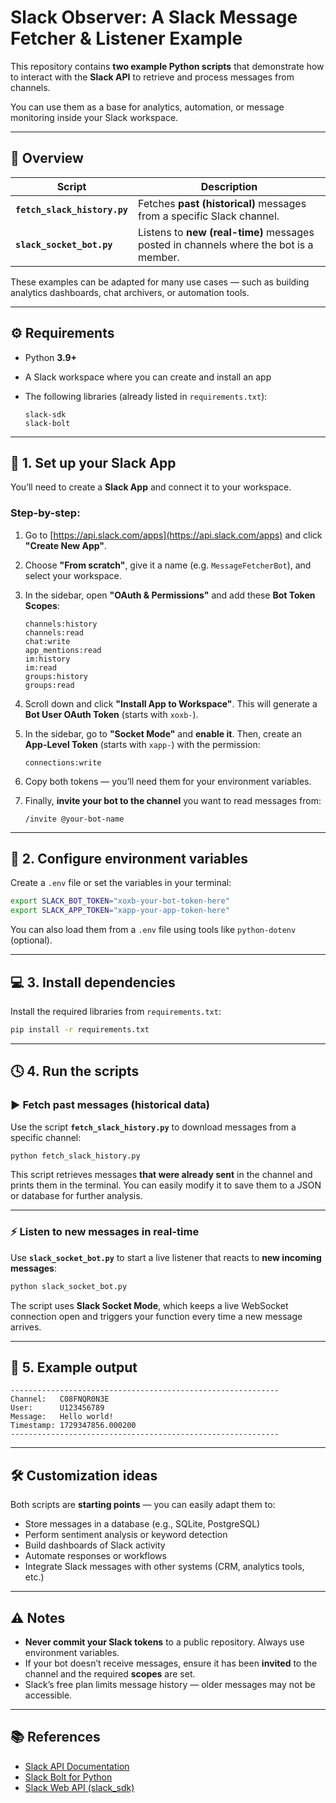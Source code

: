 # Slack Observer: A Slack Message Fetcher & Listener Example

This repository contains **two example Python scripts** that demonstrate how to interact with the **Slack API** to retrieve and process messages from channels.

You can use them as a base for analytics, automation, or message monitoring inside your Slack workspace.

---

## 📜 Overview

| Script                       | Description                                                                           |
| ---------------------------- | ------------------------------------------------------------------------------------- |
| **`fetch_slack_history.py`** | Fetches **past (historical)** messages from a specific Slack channel.                 |
| **`slack_socket_bot.py`**    | Listens to **new (real-time)** messages posted in channels where the bot is a member. |

These examples can be adapted for many use cases — such as building analytics dashboards, chat archivers, or automation tools.

---

## ⚙️ Requirements

* Python **3.9+**
* A Slack workspace where you can create and install an app
* The following libraries (already listed in `requirements.txt`):

  ```
  slack-sdk
  slack-bolt
  ```

---

## 🚀 1. Set up your Slack App

You’ll need to create a **Slack App** and connect it to your workspace.

### Step-by-step:

1. Go to [https://api.slack.com/apps](https://api.slack.com/apps) and click **"Create New App"**.

2. Choose **"From scratch"**, give it a name (e.g. `MessageFetcherBot`), and select your workspace.

3. In the sidebar, open **"OAuth & Permissions"** and add these **Bot Token Scopes**:

   ```
   channels:history
   channels:read
   chat:write
   app_mentions:read
   im:history
   im:read
   groups:history
   groups:read
   ```

4. Scroll down and click **"Install App to Workspace"**.
   This will generate a **Bot User OAuth Token** (starts with `xoxb-`).

5. In the sidebar, go to **"Socket Mode"** and **enable it**.
   Then, create an **App-Level Token** (starts with `xapp-`) with the permission:

   ```
   connections:write
   ```

6. Copy both tokens — you’ll need them for your environment variables.

7. Finally, **invite your bot to the channel** you want to read messages from:

   ```
   /invite @your-bot-name
   ```

---

## 🔑 2. Configure environment variables

Create a `.env` file or set the variables in your terminal:

```bash
export SLACK_BOT_TOKEN="xoxb-your-bot-token-here"
export SLACK_APP_TOKEN="xapp-your-app-token-here"
```

You can also load them from a `.env` file using tools like `python-dotenv` (optional).

---

## 💻 3. Install dependencies

Install the required libraries from `requirements.txt`:

```bash
pip install -r requirements.txt
```

---

## 🕓 4. Run the scripts

### ▶️ Fetch past messages (historical data)

Use the script **`fetch_slack_history.py`** to download messages from a specific channel:

```bash
python fetch_slack_history.py
```

This script retrieves messages **that were already sent** in the channel and prints them in the terminal.
You can easily modify it to save them to a JSON or database for further analysis.

---

### ⚡ Listen to new messages in real-time

Use **`slack_socket_bot.py`** to start a live listener that reacts to **new incoming messages**:

```bash
python slack_socket_bot.py
```

The script uses **Slack Socket Mode**, which keeps a live WebSocket connection open and triggers your function every time a new message arrives.

---

## 🧩 5. Example output

```
------------------------------------------------------------
Channel:   C08FNQR0N3E
User:      U123456789
Message:   Hello world!
Timestamp: 1729347856.000200
------------------------------------------------------------
```

---

## 🛠️ Customization ideas

Both scripts are **starting points** — you can easily adapt them to:

* Store messages in a database (e.g., SQLite, PostgreSQL)
* Perform sentiment analysis or keyword detection
* Build dashboards of Slack activity
* Automate responses or workflows
* Integrate Slack messages with other systems (CRM, analytics tools, etc.)

---

## ⚠️ Notes

* **Never commit your Slack tokens** to a public repository.
  Always use environment variables.
* If your bot doesn’t receive messages, ensure it has been **invited** to the channel and the required **scopes** are set.
* Slack’s free plan limits message history — older messages may not be accessible.

---

## 📚 References

* [Slack API Documentation](https://api.slack.com/)
* [Slack Bolt for Python](https://slack.dev/bolt-python)
* [Slack Web API (slack_sdk)](https://slack.dev/python-slack-sdk/web/index.html)
